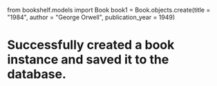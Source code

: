 from bookshelf.models import Book
book1 = Book.objects.create(title = "1984", author = "George Orwell", publication_year = 1949)
# Successfully created a book instance and saved it to the database.